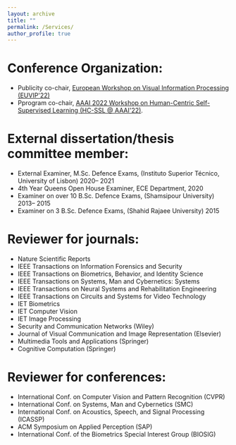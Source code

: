 ```yaml
---
layout: archive
title: ""
permalink: /Services/
author_profile: true
---
```


Conference Organization:
======
* Publicity co-chair, [European Workshop on Visual Information Processing (EUVIP'22)](https://euvip2022.org/)
* Pprogram co-chair, [AAAI 2022 Workshop on Human-Centric Self-Supervised Learning (HC-SSL @ AAAI'22)](https://hcssl.github.io/AAAI-22/pages/call-for-papers.html).

External dissertation/thesis committee member:
======

* External Examiner, M.Sc. Defence Exams, (Instituto Superior Técnico, University of Lisbon) 2020– 2021
* 4th Year Queens Open House Examiner, ECE Department, 2020
* Examiner on over 10 B.Sc. Defence Exams, (Shamsipour University) 2013– 2015
* Examiner on 3 B.Sc. Defence Exams, (Shahid Rajaee University) 2015


Reviewer for journals:
======
* Nature Scientific Reports
* IEEE Transactions on Information Forensics and Security
* IEEE Transactions on Biometrics, Behavior, and Identity Science
* IEEE Transactions on Systems, Man and Cybernetics: Systems
* IEEE Transactions on Neural Systems and Rehabilitation Engineering
* IEEE Transactions on Circuits and Systems for Video Technology
* IET Biometrics
* IET Computer Vision
* IET Image Processing
* Security and Communication Networks (Wiley)
* Journal of Visual Communication and Image Representation (Elsevier)
* Multimedia Tools and Applications (Springer)
* Cognitive Computation (Springer)

Reviewer for conferences:
======
* International Conf. on Computer Vision and Pattern Recognition (CVPR)
* International Conf. on Systems, Man and Cybernetics (SMC)
* International Conf. on Acoustics, Speech, and Signal Processing (ICASSP)
* ACM Symposium on Applied Perception (SAP)
* International Conf. of the Biometrics Special Interest Group (BIOSIG)